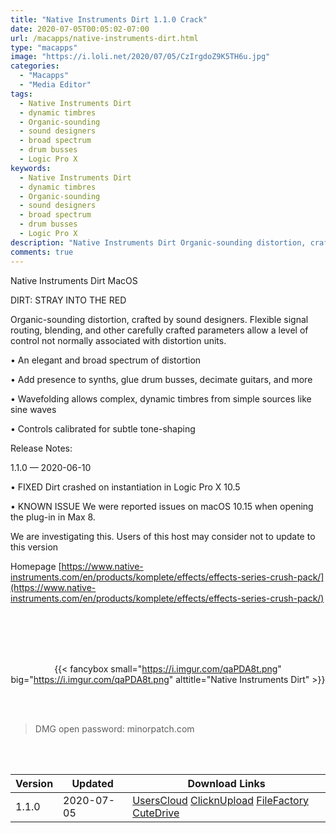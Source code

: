 ```yaml
---
title: "Native Instruments Dirt 1.1.0 Crack"
date: 2020-07-05T00:05:02-07:00
url: /macapps/native-instruments-dirt.html
type: "macapps"
image: "https://i.loli.net/2020/07/05/CzIrgdoZ9K5TH6u.jpg"
categories:
  - "Macapps"
  - "Media Editor"
tags:
  - Native Instruments Dirt
  - dynamic timbres
  - Organic-sounding
  - sound designers
  - broad spectrum
  - drum busses
  - Logic Pro X
keywords:
  - Native Instruments Dirt
  - dynamic timbres
  - Organic-sounding
  - sound designers
  - broad spectrum
  - drum busses
  - Logic Pro X
description: "Native Instruments Dirt Organic-sounding distortion, crafted by sound designers. Flexible signal routing, blending, and other carefully crafted parameters allow a level of control not normally associated with distortion units."
comments: true
---
```


Native Instruments Dirt MacOS

DIRT: STRAY INTO THE RED

Organic-sounding distortion, crafted by sound designers. Flexible signal routing, blending, and other carefully crafted parameters allow a level of control not normally associated with distortion units.

• An elegant and broad spectrum of distortion

• Add presence to synths, glue drum busses, decimate guitars, and more

• Wavefolding allows complex, dynamic timbres from simple sources like sine waves

• Controls calibrated for subtle tone-shaping

Release Notes:

1.1.0 — 2020-06-10

• FIXED Dirt crashed on instantiation in Logic Pro X 10.5

• KNOWN ISSUE We were reported issues on macOS 10.15 when opening the plug-in in Max 8.

We are investigating this. Users of this host may consider not to update to this version


Homepage [https://www.native-instruments.com/en/products/komplete/effects/effects-series-crush-pack/](https://www.native-instruments.com/en/products/komplete/effects/effects-series-crush-pack/)

<br/>
<br/>
<script async src="https://pagead2.googlesyndication.com/pagead/js/adsbygoogle.js"></script>
<ins class="adsbygoogle"
     style="display:block; text-align:center;"
     data-ad-layout="in-article"
     data-ad-format="fluid"
     data-ad-client="ca-pub-8746275014476192"
     data-ad-slot="5144997159"></ins>
<script>
     (adsbygoogle = window.adsbygoogle || []).push({});
</script>
<br/>
<br/>


<center>

{{< fancybox small="https://i.imgur.com/qaPDA8t.png" big="https://i.imgur.com/qaPDA8t.png" alttitle="Native Instruments Dirt" >}}

</center>

<br/>
<br/>


> DMG open password: minorpatch.com

<br/>

<br/>
<div id="history_version" class="history_version">

| Version | Updated | Download Links |
| ---- | ---- | ---- |
| 1.1.0 | 2020-07-05 | [UsersCloud](https://ouo.io/W2ICBEV)   [ClicknUpload](https://ouo.io/QUU9ze)   [FileFactory](https://ouo.io/54xw8X)   [CuteDrive](https://ouo.io/d8Ts07) |

</div>
